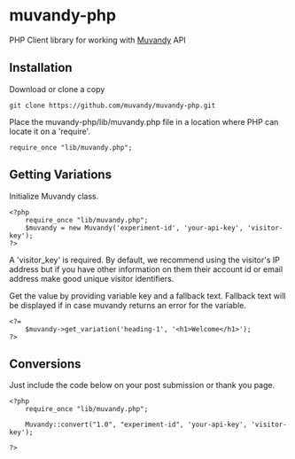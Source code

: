 # muvandy-php

PHP Client library for working with [Muvandy](http://muvandy.com) API

## Installation

Download or clone a copy 

	git clone https://github.com/muvandy/muvandy-php.git

Place the muvandy-php/lib/muvandy.php file in a location where  PHP can locate it on a 'require'.

	require_once "lib/muvandy.php";

## Getting Variations

Initialize Muvandy class.

	<?php
		require_once "lib/muvandy.php";	
		$muvandy = new Muvandy('experiment-id', 'your-api-key', 'visitor-key');
	?>

A 'visitor_key' is required. By default, we recommend using the visitor's IP address but if you have other information on them their account id or email address make good unique visitor identifiers.
	
Get the value by providing variable key and a fallback text. Fallback text will be displayed if in case muvandy returns an error for the variable.

	<?=
		$muvandy->get_variation('heading-1', '<h1>Welcome</h1>');
	?>

## Conversions

Just include the code below on your post submission or thank you page.
	
	<?php
		require_once "lib/muvandy.php";	
		
		Muvandy::convert("1.0", "experiment-id", 'your-api-key', 'visitor-key');
		
	?>